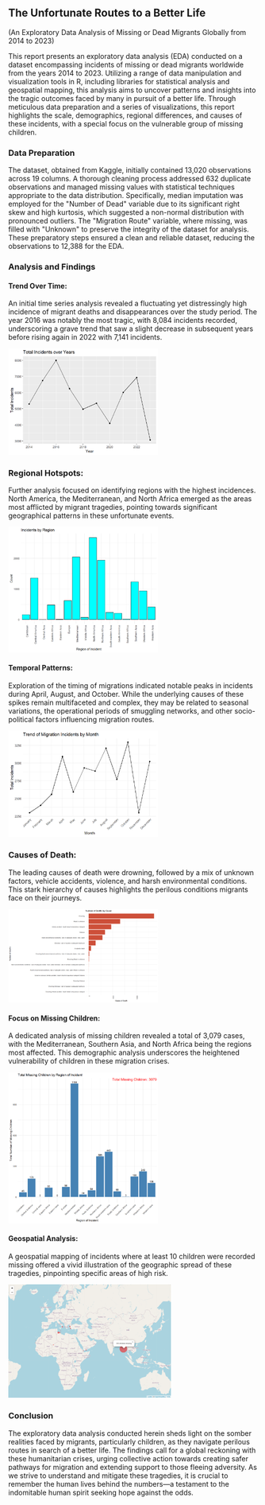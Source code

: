  ## The Unfortunate Routes to a Better Life
(An Exploratory Data Analysis of Missing or Dead Migrants Globally from 2014 to 2023)


This report presents an exploratory data analysis (EDA) conducted on a dataset encompassing incidents of missing or dead migrants worldwide from the years 2014 to 2023. Utilizing a range of data manipulation and visualization tools in R, including libraries for statistical analysis and geospatial mapping, this analysis aims to uncover patterns and insights into the tragic outcomes faced by many in pursuit of a better life. Through meticulous data preparation and a series of visualizations, this report highlights the scale, demographics, regional differences, and causes of these incidents, with a special focus on the vulnerable group of missing children.

### Data Preparation
The dataset, obtained from Kaggle, initially contained 13,020 observations across 19 columns. A thorough cleaning process addressed 632 duplicate observations and managed missing values with statistical techniques appropriate to the data distribution. Specifically, median imputation was employed for the "Number of Dead" variable due to its significant right skew and high kurtosis, which suggested a non-normal distribution with pronounced outliers. The "Migration Route" variable, where missing, was filled with "Unknown" to preserve the integrity of the dataset for analysis. These preparatory steps ensured a clean and reliable dataset, reducing the observations to 12,388 for the EDA.

### Analysis and Findings
#### Trend Over Time:
An initial time series analysis revealed a fluctuating yet distressingly high incidence of migrant deaths and disappearances over the study period. The year 2016 was notably the most tragic, with 8,084 incidents recorded, underscoring a grave trend that saw a slight decrease in subsequent years before rising again in 2022 with 7,141 incidents.

<img src="Plots/Time_Series_plot_of_Incidents_Rplot.png" alt="alt text" width="60%" height="50%">
 
### Regional Hotspots:
Further analysis focused on identifying regions with the highest incidences. North America, the Mediterranean, and North Africa emerged as the areas most afflicted by migrant tragedies, pointing towards significant geographical patterns in these unfortunate events.

<img src="Plots/IncidentByRegion_Rplot.png" alt="alt text" width="60%" height="50%">
 
#### Temporal Patterns:
Exploration of the timing of migrations indicated notable peaks in incidents during April, August, and October. While the underlying causes of these spikes remain multifaceted and complex, they may be related to seasonal variations, the operational periods of smuggling networks, and other socio-political factors influencing migration routes.

 <img src="Plots/Trend_by_month_Rplot.png" alt="alt text" width="60%" height="50%">

### Causes of Death:
The leading causes of death were drowning, followed by a mix of unknown factors, vehicle accidents, violence, and harsh environmental conditions. This stark hierarchy of causes highlights the perilous conditions migrants face on their journeys.

 <img src="Plots/Death_by_Cause_Rplot.png" alt="alt text" width="60%" height="50%">
 
#### Focus on Missing Children:
A dedicated analysis of missing children revealed a total of 3,079 cases, with the Mediterranean, Southern Asia, and North Africa being the regions most affected. This demographic analysis underscores the heightened vulnerability of children in these migration crises.

<img src="Plots/TotalMissingChildren_ByRegion_Rplot.png" alt="alt text" width="60%" height="50%">

#### Geospatial Analysis:
A geospatial mapping of incidents where at least 10 children were recorded missing offered a vivid illustration of the geographic spread of these tragedies, pinpointing specific areas of high risk.

<img src="Plots/GeoLocation_MissingChildren_Rplot.png" alt="alt text" width="65%" height="65%">
 
### Conclusion
The exploratory data analysis conducted herein sheds light on the somber realities faced by migrants, particularly children, as they navigate perilous routes in search of a better life. The findings call for a global reckoning with these humanitarian crises, urging collective action towards creating safer pathways for migration and extending support to those fleeing adversity. As we strive to understand and mitigate these tragedies, it is crucial to remember the human lives behind the numbers—a testament to the indomitable human spirit seeking hope against the odds.

